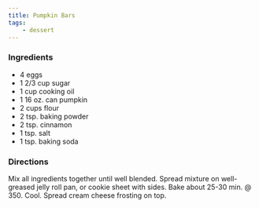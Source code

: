 ```yaml
---
title: Pumpkin Bars
tags:
    - dessert
---
```


### Ingredients

- 4 eggs
- 1 2/3 cup sugar
- 1 cup cooking oil
- 1 16 oz. can pumpkin
- 2 cups flour
- 2 tsp. baking powder
- 2 tsp. cinnamon
- 1 tsp. salt
- 1 tsp. baking soda

### Directions

Mix all ingredients together until well blended. Spread mixture on well-greased jelly roll pan, or cookie sheet with sides. 
Bake about 25-30 min. @ 350. Cool. Spread cream cheese frosting on top.
